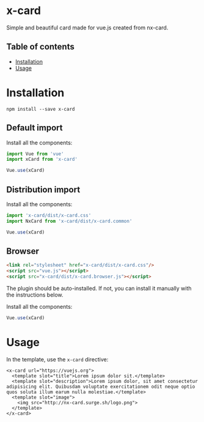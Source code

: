 # x-card

Simple and beautiful card made for vue.js created from nx-card.

## Table of contents

- [Installation](#installation)
- [Usage](#usage)

# Installation

```
npm install --save x-card
```

## Default import

Install all the components:

```javascript
import Vue from 'vue'
import xCard from 'x-card'

Vue.use(xCard)
```

## Distribution import

Install all the components:

```javascript
import 'x-card/dist/x-card.css'
import NxCard from 'x-card/dist/x-card.common'

Vue.use(xCard)
```

## Browser

```html
<link rel="stylesheet" href="x-card/dist/x-card.css"/>
<script src="vue.js"></script>
<script src="x-card/dist/x-card.browser.js"></script>
```

The plugin should be auto-installed. If not, you can install it manually with the instructions below.

Install all the components:

```javascript
Vue.use(xCard)
```

# Usage

In the template, use the `x-card` directive:

```vue
<x-card url="https://vuejs.org">
  <template slot="title">Lorem ipsum dolor sit.</template>
  <template slot="description">Lorem ipsum dolor, sit amet consectetur adipisicing elit. Quibusdam voluptate exercitationem odit neque optio quos soluta illum earum nulla molestiae.</template>
  <template slot="image">
    <img src="http://nx-card.surge.sh/logo.png">
  </template>
</x-card>

```
